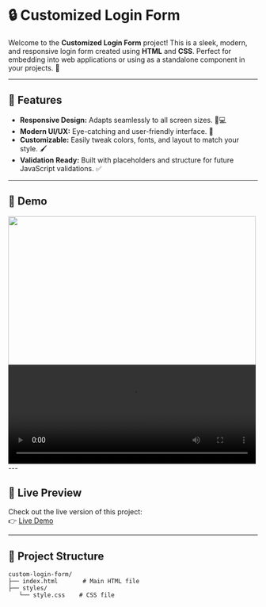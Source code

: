 # 🔒 Customized Login Form

Welcome to the **Customized Login Form** project! This is a sleek, modern, and responsive login form created using **HTML** and **CSS**. Perfect for embedding into web applications or using as a standalone component in your projects. 🎉

---

## 🌟 Features

- **Responsive Design:** Adapts seamlessly to all screen sizes. 📱💻
- **Modern UI/UX:** Eye-catching and user-friendly interface. 🎨
- **Customizable:** Easily tweak colors, fonts, and layout to match your style. 🖌️
- **Validation Ready:** Built with placeholders and structure for future JavaScript validations. ✅

---

## 📸 Demo

<img src="https://i.imgur.com/YiPXqoV.png" width="500" height="300">
<video width="500px" height="200px" controls><source src="https://i.imgur.com/M8caIvJ.mp4"></video>
---

## 🚀 Live Preview

Check out the live version of this project:  
👉 [Live Demo](https://loginorm.netlify.app/)  

---

## 📂 Project Structure

```plaintext
custom-login-form/
├── index.html       # Main HTML file
├── styles/
   └── style.css    # CSS file
